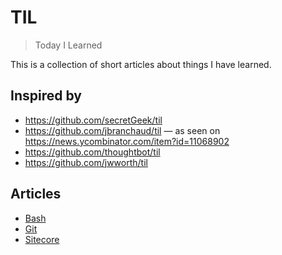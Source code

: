 # TIL

> Today I Learned

This is a collection of short articles about things I have learned.

## Inspired by

 * https://github.com/secretGeek/til
 * https://github.com/jbranchaud/til &mdash; as seen on https://news.ycombinator.com/item?id=11068902
 * https://github.com/thoughtbot/til
 * https://github.com/jwworth/til


## Articles

 * [Bash](Bash)
 * [Git](Git)
 * [Sitecore](Sitecore)
